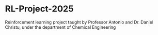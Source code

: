 # RL-Project-2025
Reinforcement learning project taught by Professor Antonio and Dr. Daniel Christu, under the department of Chemical Engineering
